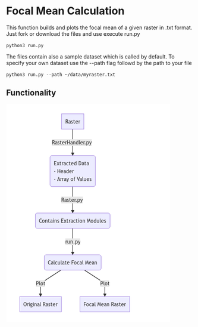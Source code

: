 # Focal Mean Calculation 

This function builds and plots the focal mean of a given raster in .txt format.
Just fork or download the files and use execute run.py

```run
python3 run.py
```

The files contain also a sample dataset which is called by default. 
To specify your own dataset use the --path flag followd by the path to your file

```run2 
python3 run.py --path ~/data/myraster.txt
```

## Functionality

![FlowChart](./img/flowchart.png)